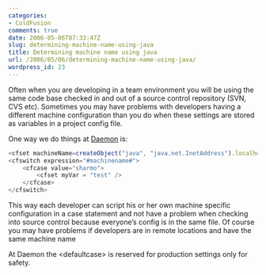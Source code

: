 ```yaml
---
categories:
- ColdFusion
comments: true
date: 2006-05-06T07:33:47Z
slug: determining-machine-name-using-java
title: Determining machine name using java
url: /2006/05/06/determining-machine-name-using-java/
wordpress_id: 23
---
```


Often when you are developing in a team environment you will be using the same code base checked in and out of a source control repository (SVN, CVS etc). Sometimes you may have problems with developers having a different machine configuration than you do when these settings are stored as variables in a project config file.

One way we do things at [Daemon](http://www.daemon.com.au/) is:

``` javascript
<cfset machineName=createObject("java", "java.net.InetAddress").localhost.getHostName() />
<cfswitch expression="#machinename#">
    <cfcase value="sharmo">
        <cfset myVar = "test" />
    </cfcase>
</cfswitch>
```

This way each developer can script his or her own machine specific configuration in a case statement and not have a problem when checking into source control because everyone’s config is in the same file. Of course you may have problems if developers are in remote locations and have the same machine name 

At Daemon the &lt;defaultcase&gt; is reserved for production settings only for safety.